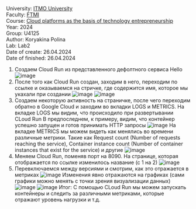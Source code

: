 University: [ITMO University](https://itmo.ru/ru/)\
Faculty: [FTMI](https://ftmi.itmo.ru)\
Course: [Cloud platforms as the basis of technology entrepreneurship](https://itmo-ict-faculty.github.io/cloud-platforms-as-the-basis-of-technology-entrepreneurship/education/labs2023-2024/lab1/lab1/)\
Year: 2024\
Group: U4125\
Author: Koryakina Polina\
Lab: Lab2\
Date of create: 26.04.2024\
Date of finished: 26.04.2024


1) Создаем Cloud Run из представленного дефолтного сервиса Hello
![image](https://github.com/iiipolyaiii/2024-cloud-platforms-as-the-basis-of-technology-entrepreneurship-u4125-koryakina_p_p/assets/164926981/1ba23ae7-0bcd-4486-b564-d135dddb7163)
2) После того как Cloud Run создан, заходим в него, переходим по ссылке и оказываемся на стричке, где содержится имя, которое мы укахали при создании
![image](https://github.com/iiipolyaiii/2024-cloud-platforms-as-the-basis-of-technology-entrepreneurship-u4125-koryakina_p_p/assets/164926981/82c8329a-a7dc-438a-867d-082b9176ac37)
![image](https://github.com/iiipolyaiii/2024-cloud-platforms-as-the-basis-of-technology-entrepreneurship-u4125-koryakina_p_p/assets/164926981/6344eafd-6340-4759-bd70-47707a796117)
3) Создаем некоторую активность на страничке, после чего переходим обратно в Google Cloud и заходим во вкладки LOGS и METRICS. На вкладке LOGS мы видим, что происходило при развертывании CLoud Run
В предпоследнем, к примеру, видим, что контейнер успешно запущен и готов принимать HTTP запросы
![image](https://github.com/iiipolyaiii/2024-cloud-platforms-as-the-basis-of-technology-entrepreneurship-u4125-koryakina_p_p/assets/164926981/ac29539c-b307-4ccd-b6fe-69cf76724303)
На вкладке METRICS мы можем видеть как менялись во времени различные метрики. Такие как Request count (Number of requests reaching the service), Container instance count (Number of container instances that exist for the service) и другие
![image](https://github.com/iiipolyaiii/2024-cloud-platforms-as-the-basis-of-technology-entrepreneurship-u4125-koryakina_p_p/assets/164926981/81ab15d9-3730-467e-b01d-1b507e1eba08)
4) Меняем Cloud Run, поменяв порт на 8090. На странице, которая отображается по ссылке изменилось название (с 1 на 2)
![image](https://github.com/iiipolyaiii/2024-cloud-platforms-as-the-basis-of-technology-entrepreneurship-u4125-koryakina_p_p/assets/164926981/cdd8a690-aba4-47be-8ab0-13a82bcb2c2c)
5) Перевключаемся между версиями и смотрим, как это отражается в метриках
![image](https://github.com/iiipolyaiii/2024-cloud-platforms-as-the-basis-of-technology-entrepreneurship-u4125-koryakina_p_p/assets/164926981/953d1510-d5f4-4ca3-b722-08c3e53c52a0)
Изменения явно отражаются на графиках (сами графики можно менять с точки зрения визуализации данных) 
 ![image](https://github.com/iiipolyaiii/2024-cloud-platforms-as-the-basis-of-technology-entrepreneurship-u4125-koryakina_p_p/assets/164926981/56f377bb-d2f6-40e7-89ce-b02bf4bbb002)
![image](https://github.com/iiipolyaiii/2024-cloud-platforms-as-the-basis-of-technology-entrepreneurship-u4125-koryakina_p_p/assets/164926981/de0698e8-fee7-4d8e-b992-c9f9e59eb6fb)
Итог: С помощью CLoud Run мы можем запускать контейнеры и следить за различными метриками, которые отражают уровень нагрузки и т.д. 
